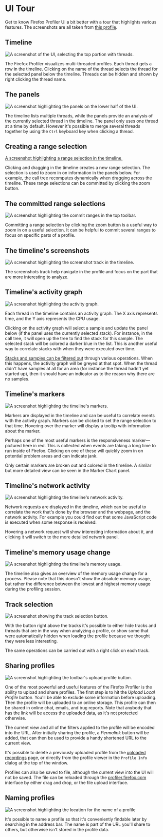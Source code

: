 # UI Tour

Get to know Firefox Profiler UI a bit better with a tour that highlights various features. The screenshots are all taken from [this profile](https://share.firefox.dev/3rRG46l).

## Timeline

![A screenshot of the UI, selecting the top portion with threads.](images/ui-tour-timeline.png)

The Firefox Profiler visualizes multi-threaded profiles. Each thread gets a row in the timeline. Clicking on the name of the thread selects the thread for the selected panel below the timeline. Threads can be hidden and shown by right clicking the thread name.

## The panels

![A screenshot highlighting the panels on the lower half of the UI.](images/ui-tour-panels.png)

The timeline lists multiple threads, while the panels provide an analysis of the currently selected thread in the timeline. The panel only uses one thread at a time by default. However it's possible to merge several threads together by using the `Ctrl` keyboard key when clicking a thread.

## Creating a range selection

[A screenshot highlighting a range selection in the timeline.](images/ui-tour-selection.webm ':include :type=video controls width=100%')

Clicking and dragging in the timeline creates a new range selection. The selection is used to zoom in on information in the panels below. For example, the call tree recomputes dynamically when dragging across the timeline. These range selections can be committed by clicking the zoom button.

## The committed range selections

![A screenshot highlighting the commit ranges in the top toolbar.](images/ui-tour-ranges.png)

Committing a range selection by clicking the zoom button is a useful way to zoom in on a useful selection. It can be helpful to commit several ranges to focus on specific parts of a profile.

## The timeline's screenshots

![A screenshot highlighting the screenshot track in the timeline.](images/ui-tour-timeline-screenshots.png)

The screenshots track help navigate in the profile and focus on the part that are
more interesting to analyze.

## Timeline's activity graph

![A screenshot highlighting the activity graph.](images/ui-tour-activity-graph.png)

Each thread in the timeline contains an activity graph. The X axis represents time, and the Y axis represents the CPU usage.

Clicking on the activity graph will select a sample and update the panel below (if the panel uses the currently selected stack). For instance, in the call tree, it will open up the tree to find the stack for this sample. The selected stack will be colored a darker blue in the list. This is another useful way to correlate stacks with when they were executed over time.

[Stacks and samples can be filtered out](./guide-filtering-call-trees.md) through various operations. When this happens, the activity graph will be greyed at that spot. When the thread didn't have samples at all for an area (for instance the thread hadn't yet started up), then it should have an indicator as to the reason why there are no samples.

## Timeline's markers

![A screenshot highlighting the timeline's markers.](images/ui-tour-timeline-markers.png)

Markers are displayed in the timeline and can be useful to correlate events with the activity graph. Markers can be clicked to set the range selection to that time. Hovering over the marker will display a tooltip with information about the marker.

Perhaps one of the most useful markers is the responsiveness marker—pictured here in red. This is collected when events are taking a long time to run inside of Firefox. Clicking on one of these will quickly zoom in on potential problem areas and can indicate jank.

Only certain markers are broken out and colored in the timeline. A similar but more detailed view can be seen in the Marker Chart panel.

## Timeline's network activity
![A screenshot highlighting the timeline's network activity.](images/ui-tour-timeline-network.png)

Network requests are displayed in the timeline, which can be useful to correlate
the work that's done by the browser and the webpage, and the network activity.
For example you could find out that some JavaScript code is executed when
some response is received.

Hovering a network request will show interesting information about it, and
clicking it will switch to the more detailed network panel.

## Timeline's memory usage change
![A screenshot highlighting the timeline's memory usage.](images/ui-tour-timeline-memory.png)

The timeline also gives an overview of the memory usage change for a process.
Please note that this doesn't show the absolute memory usage, but rather the
difference between the lowest and highest memory usage during the profiling
session.

## Track selection
![A screenshot showing the track selection button.](images/ui-tour-timeline-track-selection.png)

With the button right above the tracks it's possible to either hide tracks and
threads that are in the way when analyzing a profile, or show some that were
automatically hidden when loading the profile because we thought they were less
interesting.

The same operations can be carried out with a right click on each track.

## Sharing profiles

![A screenshot highlighting the toolbar's upload profile button.](images/ui-tour-upload.png)

One of the most powerful and useful features of the Firefox Profiler is the ability to upload and share profiles. The first step is to hit the *Upload Local Profile* button. You'll be able to exclude some information before uploading. Then the profile will be uploaded to an online storage. This profile can then be shared in online chat, emails, and bug reports. Note that anybody that has the link will be access the uploaded data, as it's not protected otherwise.

The current view and all of the filters applied to the profile will be encoded into the URL. After initially sharing the profile, a *Permalink* button will be added, that can then be used to provide a handy shortened URL to the current view.

It's possible to delete a previously uploaded profile from the [uploaded
recordings](https://profiler.firefox.com/uploaded-recordings/) page, or directly
from the profile viewer in the `Profile Info` dialog at the top of the window.

Profiles can also be saved to file, although the current view into the UI will not be saved. The file can be reloaded through the [profiler.firefox.com](https://profiler.firefox.com) interface by either drag and drop, or the file upload interface.

## Naming profiles

![A screenshot highlighting the location for the name of a profile](images/ui-tour-naming-profiles.png)

It's possible to name a profile so that it's conveniently findable later by
searching in the address bar. The name is part of the URL you'll share to others,
but otherwise isn't stored in the profile data.
